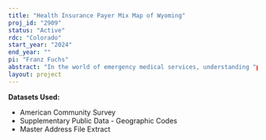 ```yaml
---
title: "Health Insurance Payer Mix Map of Wyoming"
proj_id: "2909"
status: "Active"
rdc: "Colorado"
start_year: "2024"
end_year: ""
pi: "Franz Fuchs"
abstract: "In the world of emergency medical services, understanding "payer mix" -- i.e., the percentage of patients that are uninsured, covered by public programs, or privately insured -- can help public health departments make informed decisions about how to allocate resources like ambulatory services. However, detailed estimates of the relevant population characteristics at sufficient levels of geographic granularity carry disclosure risks that threaten respondent confidentiality, when produced using standard methodological approaches. This project aims to produce a block group-level map of the payer mix by relevant sociodemographic groups for the State of Wyoming, in coordination with the State's Department of Health, from 10-year pooled American Community Survey data by using Bayesian hierarchical generalized additive models. The resulting estimates will allow the State to proceed with data-informed health policy decisions while upholding disclosure protections and providing a roadmap for how Census might produce similar estimates from geographic areas with small populations in the future."
layout: project
---
```


**Datasets Used:**

  - American Community Survey 
  - Supplementary Public Data - Geographic Codes 
  - Master Address File Extract 

